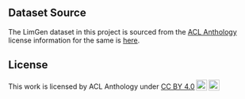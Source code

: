 ## Dataset Source

The LimGen dataset in this project is sourced from the [ACL Anthology](https://aclanthology.org/) license information for the same is [here](https://aclanthology.org/faq/).

## License

<p xmlns:cc="http://creativecommons.org/ns#" >This work is licensed by ACL Anthology under <a href="https://creativecommons.org/licenses/by/4.0/?ref=chooser-v1" target="_blank" rel="license noopener noreferrer" style="display:inline-block;">CC BY 4.0<img style="height:22px!important;margin-left:3px;vertical-align:text-bottom;" src="https://mirrors.creativecommons.org/presskit/icons/cc.svg?ref=chooser-v1" alt=""><img style="height:22px!important;margin-left:3px;vertical-align:text-bottom;" src="https://mirrors.creativecommons.org/presskit/icons/by.svg?ref=chooser-v1" alt=""></a></p>
